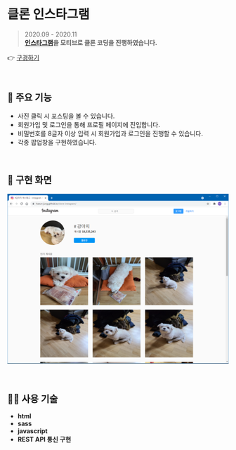 # 클론 인스타그램
> 2020.09 - 2020.11  
> **[인스타그램](https://www.instagram.com/explore/tags/%EA%B0%95%EC%95%84%EC%A7%80/)을 모티브로 클론 코딩을 진행하였습니다.**  

👉 [구경하기](https://haeun-jung.github.io/clone-instagram/)

<br>  

## 🧁 주요 기능
- 사진 클릭 시 포스팅을 볼 수 있습니다.  
- 회원가입 및 로그인을 통해 프로필 페이지에 진입합니다.  
- 비밀번호를 8글자 이상 입력 시 회원가입과 로그인을 진행할 수 있습니다.  
- 각종 팝업창을 구현하였습니다.

<br>  

## 🍭 구현 화면
![메인 화면](./img/main.PNG)


<br>  

## 👩‍💻 사용 기술
- **html**
- **sass**
- **javascript**
- **REST API 통신 구현**
